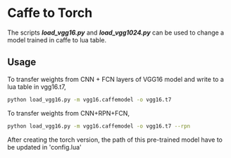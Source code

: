 # Caffe to Torch
The scripts ***load_vgg16.py*** and ***load_vgg1024.py*** can be used to change a model trained in caffe to lua table.

## Usage

To transfer weights from CNN + FCN layers of VGG16 model and write to a lua table in vgg16.t7,
```bash
python load_vgg16.py -m vgg16.caffemodel -o vgg16.t7
```
To transfer weights from CNN+RPN+FCN,
```bash
python load_vgg16.py -m vgg16.caffemodel -o vgg16.t7 --rpn
```
After creating the torch version, the path of this pre-trained model have to be updated in 'config.lua'



